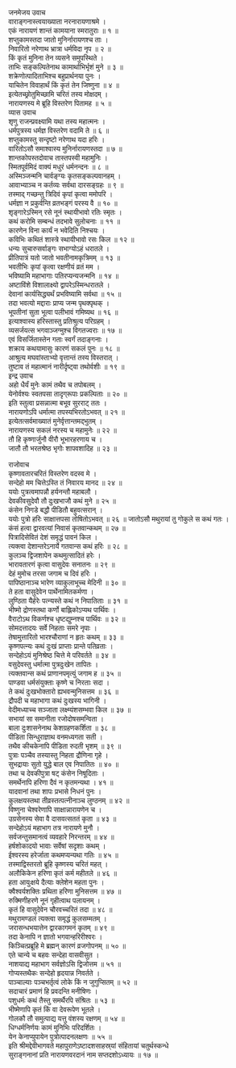 जनमेजय उवाच  
वाराङ्गनास्त्वयाख्याता नरनारायणाश्रमे ।  
एकं नारायणं शान्तं कामयाना स्मरातुराः ॥ १ ॥  
शप्तुकामस्तदा जातो मुनिर्नारायणश्च ताः ।  
निवारितो नरेणाथ भ्रात्रा धर्मविदा नृप ॥ २ ॥  
किं कृतं मुनिना तेन व्यसने समुपस्थिते ।  
ताभिः सङ्कल्पितेनाथ कामार्थाभिर्भृशं मुने ॥ ३ ॥  
शक्रेणोत्पादिताभिश्च बहुप्रार्थनया पुनः ।  
याचितेन विवाहार्थं किं कृतं तेन जिष्णुना ॥ ४ ॥  
इत्येतच्छ्रोतुमिच्छामि चरितं तस्य मोक्षदम् ।  
नारायणस्य मे ब्रूहि विस्तरेण पितामह ॥ ५ ॥  
व्यास उवाच  
शृणु राजन्प्रवक्ष्यामि यथा तस्य महात्मनः ।  
धर्मपुत्रस्य धर्मज्ञ विस्तरेण वदामि ते ॥ ६ ॥  
शप्तुकामस्तु सन्दृष्टो नरेणाथ यदा हरिः ।  
वारितोऽसौ समाश्वास्य मुनिर्नारायणस्तदा ॥ ७ ॥  
शान्तकोपस्तदोवाच तास्तपस्वी महामुनिः ।  
स्मितपूर्वमिदं वाक्यं मधुरं धर्मनन्दनः ॥ ८ ॥  
अस्मिञ्जन्मनि चार्वङ्ग्यः कृतसङ्कल्पवानहम् ।  
आवाभ्याञ्च न कर्तव्यः सर्वथा दारसङ्ग्रहः ॥ ९ ॥  
तस्माद्‌ गच्छन्तु त्रिदिवं कृपां कृत्वा ममोपरि ।  
धर्मज्ञा न प्रकुर्वन्ति व्रतभङ्गं परस्य वै ॥ १० ॥  
शृङ्गारेऽस्मिन् रसे नूनं स्थायीभावो रतिः स्मृतः ।  
कथं करोमि सम्बन्धं तदभावे सुलोचनाः ॥ ११ ॥  
कारणेन विना कार्यं न भवेदिति निश्चयः ।  
कविभिः कथितं शास्त्रे स्थायीभावो रसः किल ॥ १२ ॥  
धन्यः सुचारुसर्वाङ्गः सभाग्योऽहं धरातले ।  
प्रीतिपात्रं यतो जातो भवतीनामकृत्रिमम् ॥ १३ ॥  
भवतीभिः कृपां कृत्वा रक्षणीयं व्रतं मम ।  
भविष्यामि महाभागाः पतिरप्यन्यजन्मनि ॥ १४ ॥  
अष्टाविंशे विशालाक्ष्यो द्वापरेऽस्मिन्धरातले ।  
देवानां कार्यसिद्ध्यर्थं प्रभविष्यामि सर्वथा ॥ १५ ॥  
तदा भवत्यो मद्दाराः प्राप्य जन्म पृथक्पृथक् ।  
भूपतीनां सुता भूत्वा पलीभावं गमिष्यथ ॥ १६ ॥  
इत्याश्वास्य हरिस्तास्तु प्रतिश्रुत्य परिग्रहम् ।  
व्यसर्जयत्स भगवाञ्जग्मुश्च विगतज्वराः ॥ १७ ॥  
एवं विसर्जितास्तेन गताः स्वर्गं तदाङ्गनाः ।  
शक्राय कथयामासुः कारणं सकलं पुनः ॥ १८ ॥  
आश्रुत्य मघवांस्ताभ्यो वृत्तान्तं तस्य विस्तरात् ।  
तुष्टाव तं महात्मानं नारीर्दृष्ट्वा तथोर्वशीः ॥ १९ ॥  
इन्द्र उवाच  
अहो धैर्यं मुनेः कामं तथैव च तपोबलम् ।  
येनोर्वश्यः स्वतपसा तादृग्‌रूपाः प्रकल्पिताः ॥ २० ॥  
इति स्तुत्वा प्रसन्नात्मा बभूव सुरराट् ततः ।  
नारायणोऽपि धर्मात्मा तपस्यभिरतोऽभवत् ॥ २१ ॥  
इत्येतत्सर्वमाख्यातं मुनेर्वृत्तान्तमद्‌भुतम् ।  
नारायणस्य सकलं नरस्य च महामुनेः ॥ २२ ॥  
तौ हि कृष्णार्जुनौ वीरौ भूभारहरणाय च ।  
जातौ तौ भरतश्रेष्ठ भृगोः शापवशादिह ॥ २३ ॥  
  
राजोवाच  
कृष्णावतारचरितं विस्तरेण वदस्व मे ।  
सन्देहो मम चित्तेऽस्ति तं निवारय मानद ॥ २४ ॥  
ययोः पुत्रत्वमापन्नौ हर्यनन्तौ महाबलौ ।  
देवकीवसुदेवौ तौ दुःखभाजौ कथं मुने ॥ २५ ॥  
कंसेन निगडे बद्धौ पीडितौ बहुवत्सरान् ।  
ययोः पुत्रो हरिः साक्षात्तपसा तोषितोऽभवत् ॥ २६ ॥
जातोऽसौ मथुरायां तु गोकुले स कथं गतः ।  
कंसं हत्वा द्वारवत्यां निवासं कृतवान्कथम् ॥ २७ ॥  
पित्रादिसेवितं देशं समृद्धं पावनं किल ।  
त्यक्त्वा देशान्तरेऽनार्ये गतवान्स कथं हरिः ॥ २८ ॥  
कुलञ्च द्विजशापेन कथमुत्सादितं हरेः ।  
भारावतारणं कृत्वा वासुदेवः सनातनः ॥ २९ ॥  
देहं मुमोच तरसा जगाम च दिवं हरिः ।  
पापिष्ठानाञ्च भारेण व्याकुलाभूच्च मेदिनी ॥ ३० ॥  
ते हता वासुदेवेन पार्थेनामितकर्मणा ।  
लुण्ठिता यैर्हरेः पत्न्यस्ते कथं न निपातिताः ॥ ३१ ॥  
भीष्मो द्रोणस्तथा कर्णो बाह्लिकोऽप्यथ पार्थिवः ।  
वैराटोऽथ विकर्णश्च धृष्टद्युम्नश्च पार्थिवः ॥ ३२ ॥  
सोमदत्तादयः सर्वे निहताः समरे नृपाः ।  
तेषामुत्तारितो भारश्चौराणां न हृतः कथम् ॥ ३३ ॥  
कृष्णपत्न्यः कथं दुःखं प्राप्ताः प्रान्ते पतिव्रताः ।  
सन्देहोऽयं मुनिश्रेष्ठ चित्ते मे परिवर्तते ॥ ३४ ॥  
वसुदेवस्तु धर्मात्मा पुत्रदुःखेन तापितः ।  
त्यक्तवान्स कथं प्राणानपमृत्युं जगाम ह ॥ ३५ ॥  
पाण्डवा धर्मसंयुक्ताः कृष्णे च निरताः सदा ।  
ते कथं दुःखभोक्तारो ह्यभवन्मुनिसत्तम ॥ ३६ ॥  
द्रौपदी च महाभागा कथं दुःखस्य भागिनी ।  
वेदीमध्याच्च सञ्जाता लक्ष्म्यंशसम्भवा किल ॥ ३७ ॥  
सभायां सा समानीता रजोदोषसमन्विता ।  
बाला दुःशासनेनाथ केशग्रहणकर्शिता ॥ ३८ ॥  
पीडिता सिन्धुराज्ञाथ वनमध्यगता सती ।  
तथैव कीचकेनापि पीडिता रुदती भृशम् ॥ ३९ ॥  
पुत्राः पञ्चैव तस्यास्तु निहता द्रौणिना गृहे ।  
सुभद्रायाः सुतो युद्धे बाल एव निपातितः ॥ ४० ॥  
तथा च देवकीपुत्रा षट् कंसेन निषूदिताः ।  
समर्थेनापि हरिणा दैवं न कृतमन्यथा । ४१ ॥  
यादवानां तथा शापः प्रभासे निधनं पुनः ।  
कुलक्षयस्तथा तीव्रस्तत्पत्नीनाञ्च लुण्ठनम् ॥ ४२ ॥  
विष्णुना चेश्वरेणापि साक्षान्नारायणेन च ।  
उग्रसेनस्य सेवा वै दासवत्सततं कृता ॥ ४३ ॥  
सन्देहोऽयं महाभाग तत्र नारायणे मुनौ ।  
सर्वजन्तुसमानत्वं व्यवहारे निरन्तरम् ॥ ४४ ॥  
हर्षशोकादयो भावाः सर्वेषां सदृशाः कथम् ।  
ईश्वरस्य हरेर्जाता कथमप्यन्यथा गतिः ॥ ४५ ॥  
तस्माद्विस्तरतो ब्रूहि कृष्णस्य चरितं महत् ।  
अलौकिकेन हरिणा कृतं कर्म महीतले ॥ ४६ ॥  
हता आयुःक्षये दैत्याः क्लेशेन महता पुनः ।  
क्वैश्वर्यशक्तिः प्रथिता हरिणा मुनिसत्तम ॥ ४७ ॥  
रुक्मिणीहरणे नूनं गृहीत्वाथ पलायनम् ।  
कृतं हि वासुदेवेन चौरवच्चरितं तदा ॥ ४८ ॥  
मथुरामण्डलं त्यक्त्वा समृद्धं कुलसम्मतम् ।  
जरासन्धभयात्तेन द्वारकागमनं कृतम् ॥ ४९ ॥  
तदा केनापि न ज्ञातो भगवान्हरिरीश्वरः ।  
किञ्चित्प्रब्रूहि मे ब्रह्मन् कारणं व्रजगोपनम् ॥ ५० ॥  
एते चान्ये च बहवः सन्देहा वासवीसुत ।  
नाशयाद्य महाभाग सर्वज्ञोऽसि द्विजोत्तम ॥ ५१ ॥  
गोप्यस्तथैकः सन्देहो हृदयान्न निवर्तते ।  
पाञ्चाल्याः पञ्चभर्तृत्वं लोके किं न जुगुप्सितम् ॥ ५२ ॥  
सदाचारं प्रमाणं हि प्रवदन्ति मनीषिणः ।  
पशुधर्मः कथं तैस्तु समर्थैरपि संश्रितः ॥ ५३ ॥  
भीष्मेणापि कृतं किं वा देवरूपेण भूतले ।  
गोलकौ तौ समुत्पाद्य यत्तु वंशस्य रक्षणम् ॥ ५४ ॥  
धिग्धर्मनिर्णयः कामं मुनिभिः परिदर्शितः ।  
येन केनाप्युपायेन पुत्रोत्पादनलक्षणः ॥ ५५ ॥  
इति श्रीमद्देवीभागवते महापुराणेऽष्टादशसाहस्र्यां संहितायां चतुर्थस्कन्धे  
सुराङ्गनानां प्रति नारायणवरदानं नाम सप्तदशोऽध्यायः ॥ १७ ॥
